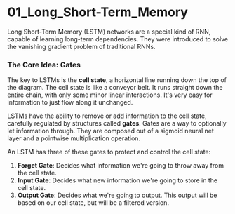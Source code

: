 # 01_Long_Short-Term_Memory

Long Short-Term Memory (LSTM) networks are a special kind of RNN, capable of learning long-term dependencies. They were introduced to solve the vanishing gradient problem of traditional RNNs.

### The Core Idea: Gates

The key to LSTMs is the **cell state**, a horizontal line running down the top of the diagram. The cell state is like a conveyor belt. It runs straight down the entire chain, with only some minor linear interactions. It's very easy for information to just flow along it unchanged.

LSTMs have the ability to remove or add information to the cell state, carefully regulated by structures called **gates**. Gates are a way to optionally let information through. They are composed out of a sigmoid neural net layer and a pointwise multiplication operation.

An LSTM has three of these gates to protect and control the cell state:
1.  **Forget Gate**: Decides what information we're going to throw away from the cell state.
2.  **Input Gate**: Decides what new information we're going to store in the cell state.
3.  **Output Gate**: Decides what we're going to output. This output will be based on our cell state, but will be a filtered version. 